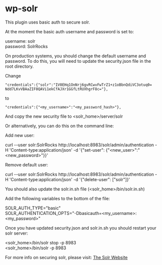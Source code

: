 # wp-solr  
  
This plugin uses basic auth to secure solr.  
  
At the moment the basic auth username and password is set to:  
  
username: solr  
password: SolrRocks  
  
On production systems, you should change the default username and password. To do this, you will need to update the security.json file in the root directory.  
  
Change  
  

    "credentials":{"solr":"IV0EHq1OnNrj6gvRCwvFwTrZ1+z1oBbnQdiVC3otuq0= Ndd7LKvVBAaZIF0QAVi1ekCfAJXr1GGfLtRUXhgrF8c="},   

  
to  
  

    "credentials":{"<my_username>":"<my_password_hash>"},  

  
And copy the new security file to <solr_home>/server/solr  
  
Or alternatively, you can do this on the command line:  
  
Add new user:  
  
curl --user solr:SolrRocks http://localhost:8983/solr/admin/authentication -H 'Content-type:application/json' -d '{"set-user": {"<new_user>":"<new_password>"}}'  
  
Remove default user:  
  
curl --user solr:SolrRocks http://localhost:8983/solr/admin/authentication -H 'Content-type:application/json' -d  '{"delete-user": ["solr"]}'  
  
You should also update the solr.in.sh file (<solr_home>/bin/solr.in.sh)  
  
Add the following variables to the bottom of the file:  
  
SOLR_AUTH_TYPE="basic"  
SOLR_AUTHENTICATION_OPTS="-Dbasicauth=<my_username>:<my_password>"  
  
Once you have updated security.json and solr.in.sh you should restart your solr server:  
  
<solr_home>/bin/solr stop -p 8983  
<solr_home>/bin/solr -p 8983  
  
  
For more info on securing solr, please visit: [The Solr Website](https://lucene.apache.org/solr/guide/8_0/basic-authentication-plugin.html)